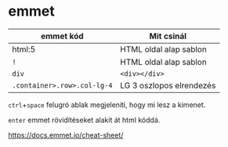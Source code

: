 # emmet

|emmet kód|       Mit csinál        |
|-------------|---------------------|
| html:5| HTML oldal alap sablon|
| `!`| HTML oldal alap sablon|
|`div`|`<div></div>`|
|`.container>.row>.col-lg-4`| LG 3 oszlopos elrendezés |

`ctrl`+`space` felugró ablak megjeleníti, hogy mi lesz a kimenet.

`enter` emmet rövidítéseket alakít át html kóddá.

https://docs.emmet.io/cheat-sheet/